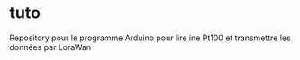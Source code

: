 # tuto
Repository pour le programme Arduino pour lire ine Pt100 et transmettre les données par LoraWan
